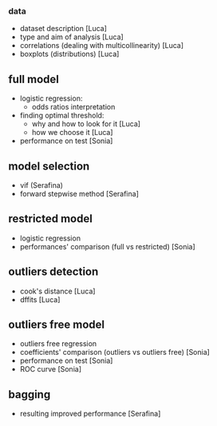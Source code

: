 ### data
- dataset description [Luca]
- type and aim of analysis [Luca]
- correlations (dealing with multicollinearity) [Luca]
- boxplots (distributions) [Luca]

## full model 
- logistic regression:
    - odds ratios interpretation
- finding optimal threshold: 
    - why and how to look for it [Luca]
    - how we choose it [Luca]
- performance on test [Sonia]

## model selection
- vif (Serafina)
- forward stepwise method [Serafina]

## restricted model
- logistic regression
- performances' comparison (full vs restricted) [Sonia]

## outliers detection
- cook's distance [Luca]
- dffits [Luca]

## outliers free model
- outliers free regression
- coefficients' comparison (outliers vs outliers free) [Sonia]
- performance on test [Sonia]
- ROC curve [Sonia]

## bagging 
- resulting improved performance [Serafina]


